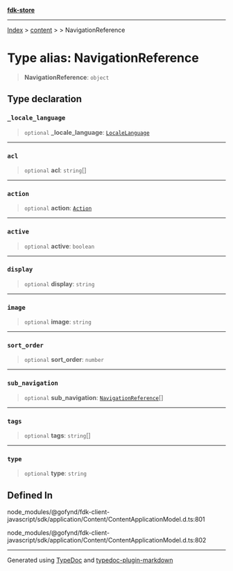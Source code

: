[**fdk-store**](../../../README.md)
***

[Index](../../../API.md) > [content](../../README.md) > [<internal>](../README.md) > NavigationReference

# Type alias: NavigationReference

> **NavigationReference**: `object`

## Type declaration

### `_locale_language`

> `optional` **\_locale\_language**: [`LocaleLanguage`](type-alias.LocaleLanguage.md)

***

### `acl`

> `optional` **acl**: `string`[]

***

### `action`

> `optional` **action**: [`Action`](type-alias.Action.md)

***

### `active`

> `optional` **active**: `boolean`

***

### `display`

> `optional` **display**: `string`

***

### `image`

> `optional` **image**: `string`

***

### `sort_order`

> `optional` **sort\_order**: `number`

***

### `sub_navigation`

> `optional` **sub\_navigation**: [`NavigationReference`](type-alias.NavigationReference.md)[]

***

### `tags`

> `optional` **tags**: `string`[]

***

### `type`

> `optional` **type**: `string`

## Defined In

node\_modules/@gofynd/fdk-client-javascript/sdk/application/Content/ContentApplicationModel.d.ts:801

node\_modules/@gofynd/fdk-client-javascript/sdk/application/Content/ContentApplicationModel.d.ts:802

***
Generated using [TypeDoc](https://typedoc.org/) and [typedoc-plugin-markdown](https://www.npmjs.com/package/typedoc-plugin-markdown)
